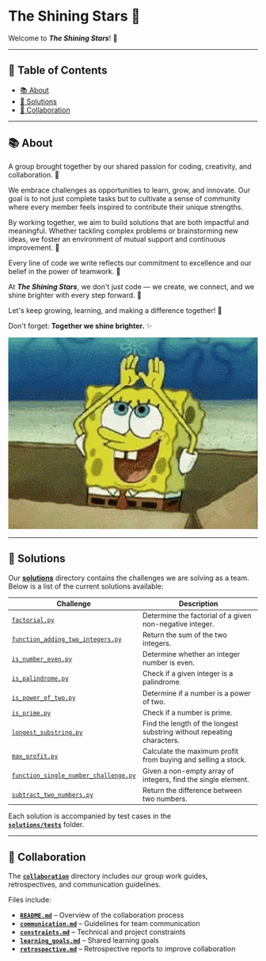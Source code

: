 # **The Shining Stars 🌟**

Welcome to **_The Shining Stars_**! 👋

---

## **📖 Table of Contents**

- [📚 About](#-about)  
- [🚀 Solutions](#-solutions)  
- [🤝 Collaboration](#-collaboration)  

---

## **📚 About**

A group brought together by our shared passion for coding, creativity,
and collaboration. 🌈  

We embrace challenges as opportunities to learn, grow, and innovate.
Our goal is to not just complete tasks but to cultivate a sense of community
where every member feels inspired to contribute their unique strengths.  

By working together, we aim to build solutions that are both impactful
and meaningful. Whether tackling complex problems or brainstorming new ideas,
we foster an environment of mutual support and continuous improvement. 🤝

Every line of code we write reflects our commitment to excellence
and our belief in the power of teamwork. 💪  

At **_The Shining Stars_**, we don't just code — we create, we connect,
and we shine brighter with every step forward. 💫  

Let's keep growing, learning, and making a difference together! 🚀  

Don't forget: **Together we shine brighter.** ✨  

![SpongeBob shining gif for motivation](notes/time-to-shine-spongebob-shine.gif)

---

## **🚀 Solutions**

Our **[solutions](solutions/)** directory contains the challenges
we are solving as a team.
Below is a list of the current solutions available:

| Challenge             | Description                                         |
|-----------------------|-----------------------------------------------------|
| [`factorial.py`](https://github.com/MIT-Emerging-Talent/ET6-foundations-group-05/issues/24) | Determine the factorial of a given non-negative integer. |
| [`function_adding_two_integers.py`](<https://github.com/MIT-Emerging-Talent/ET6-foundations-group-05/issues/34>) | Return the sum of the two integers. |
| [`is_number_even.py`](https://github.com/MIT-Emerging-Talent/ET6-foundations-group-05/issues/64) | Determine whether an integer number is even. |
| [`is_palindrome.py`](https://github.com/MIT-Emerging-Talent/ET6-foundations-group-05/issues/30) | Check if a given integer is a palindrome.               |
| [`is_power_of_two.py`](https://github.com/MIT-Emerging-Talent/ET6-foundations-group-05/issues/17) | Determine if a number is a power of two.                 |
| [`is_prime.py`](https://github.com/MIT-Emerging-Talent/ET6-foundations-group-05/issues/26) | Check if a number is prime.                              |
| [`longest_substring.py`](https://github.com/MIT-Emerging-Talent/ET6-foundations-group-05/issues/44) | Find the length of the longest substring without repeating characters. |
| [`max_profit.py`](https://github.com/MIT-Emerging-Talent/ET6-foundations-group-05/issues/22) | Calculate the maximum profit from buying and selling a stock. |
| [`function_single_number_challenge.py`](<https://github.com/MIT-Emerging-Talent/ET6-foundations-group-05/issues/70>) | Given a non-empty array of integers, find the single element. |
| [`subtract_two_numbers.py`](https://github.com/MIT-Emerging-Talent/ET6-foundations-group-05/issues/23) | Return the difference between two numbers. |

Each solution is accompanied by test cases in the  
**[`solutions/tests`](solutions/tests/)** folder.

---

## **🤝 Collaboration**

The **[`collaboration`](collaboration/)** directory includes our group work
guides, retrospectives, and communication guidelines.

Files include:

- **[`README.md`](collaboration/README.md)** – Overview of the collaboration
process  
- **[`communication.md`](collaboration/communication.md)** – Guidelines for
team communication  
- **[`constraints.md`](collaboration/constraints.md)** – Technical and project
constraints  
- **[`learning_goals.md`](collaboration/learning_goals.md)** – Shared learning
goals  
- **[`retrospective.md`](collaboration/retrospective.md)** – Retrospective
reports to improve collaboration
